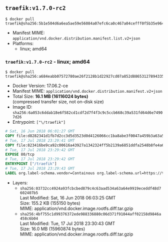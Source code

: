 ## `traefik:v1.7.0-rc2`

```console
$ docker pull traefik@sha256:5b1e504d6a6ea5ae59e56084a07efc6ca0c467a04cefff0f5b35e964ada4481d
```

-	Manifest MIME: `application/vnd.docker.distribution.manifest.list.v2+json`
-	Platforms:
	-	linux; amd64

### `traefik:v1.7.0-rc2` - linux; amd64

```console
$ docker pull traefik@sha256:a684eabb07572780ae26f2128b1d22927cd07a852d88653127894335e8c5d635
```

-	Docker Version: 17.06.2-ce
-	Manifest MIME: `application/vnd.docker.distribution.manifest.v2+json`
-	Total Size: **16.1 MB (16116024 bytes)**  
	(compressed transfer size, not on-disk size)
-	Image ID: `sha256:6a053c6ddab18e6f582cd1cdf2d7f4f3c9c5ccb668c39a531fd64d6e74907d26`
-	Entrypoint: `["\/traefik"]`

```dockerfile
# Sat, 16 Jun 2018 06:01:27 GMT
COPY file:d8282341d1fb7d2cc3d5d3523d0d4126066cc1ba8abe3f0047a459b3a63a5653 in /etc/ssl/certs/ 
# Tue, 17 Jul 2018 23:29:41 GMT
COPY file:823416be9ca92c00616a43927a1342324ff5b2139a6851ddfa2548b8fe4a63c3 in / 
# Tue, 17 Jul 2018 23:29:42 GMT
EXPOSE 80/tcp
# Tue, 17 Jul 2018 23:29:42 GMT
ENTRYPOINT ["/traefik"]
# Tue, 17 Jul 2018 23:29:43 GMT
LABEL org.label-schema.vendor=Containous org.label-schema.url=https://traefik.io org.label-schema.name=Traefik org.label-schema.description=A modern reverse-proxy org.label-schema.version=v1.7.0-rc2 org.label-schema.docker.schema-version=1.0
```

-	Layers:
	-	`sha256:03732cc4924a93fcbcbed879c4c63aad534a63a64e9919eceddf48d7602407b5`  
		Last Modified: Sat, 16 Jun 2018 06:03:25 GMT  
		Size: 155.2 KB (155150 bytes)  
		MIME: application/vnd.docker.image.rootfs.diff.tar.gzip
	-	`sha256:4bf755c1d99376372ede988336880c06d371f91044aff02158d9846a458c6b04`  
		Last Modified: Tue, 17 Jul 2018 23:30:43 GMT  
		Size: 16.0 MB (15960874 bytes)  
		MIME: application/vnd.docker.image.rootfs.diff.tar.gzip
